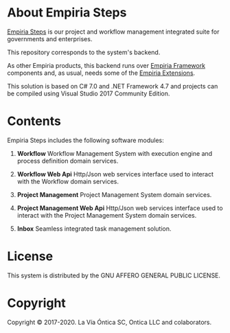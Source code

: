 ﻿# About Empiria Steps

[Empiria Steps](http://www.ontica.org/) is our project and workflow management integrated suite for
governments and enterprises.

This repository corresponds to the system's backend.

As other Empiria products, this backend runs over [Empiria Framework](https://github.com/Ontica/Empiria.Core)
components and, as usual, needs some of the [Empiria Extensions](https://github.com/Ontica/Empiria.Extensions).

This solution is based on C# 7.0 and .NET Framework 4.7 and projects can be compiled using
Visual Studio 2017 Community Edition.

# Contents

Empiria Steps includes the following software modules:

1. **Workflow**
   Workflow Management System with execution engine and process definition domain services.

2. **Workflow Web Api**
   Http/Json web services interface used to interact with the Workflow domain services.

3. **Project Management**
   Project Management System domain services.

4. **Project Management Web Api**
   Http/Json web services interface used to interact with the Project Management System domain services.

5. **Inbox**
   Seamless integrated task management solution.


# License

This system is distributed by the GNU AFFERO GENERAL PUBLIC LICENSE.


# Copyright

Copyright © 2017-2020. La Vía Óntica SC, Ontica LLC and colaborators.
